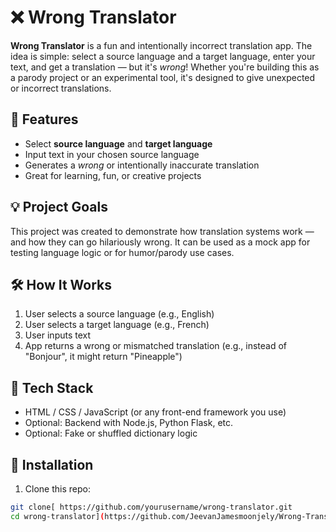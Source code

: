 # ❌ Wrong Translator

**Wrong Translator** is a fun and intentionally incorrect translation app. The idea is simple: select a source language and a target language, enter your text, and get a translation — but it's *wrong*! Whether you're building this as a parody project or an experimental tool, it's designed to give unexpected or incorrect translations.

## 🚀 Features

- Select **source language** and **target language**
- Input text in your chosen source language
- Generates a *wrong* or intentionally inaccurate translation
- Great for learning, fun, or creative projects

## 💡 Project Goals

This project was created to demonstrate how translation systems work — and how they can go hilariously wrong. It can be used as a mock app for testing language logic or for humor/parody use cases.


## 🛠️ How It Works

1. User selects a source language (e.g., English)
2. User selects a target language (e.g., French)
3. User inputs text
4. App returns a wrong or mismatched translation (e.g., instead of "Bonjour", it might return "Pineapple")

## 🧩 Tech Stack

- HTML / CSS / JavaScript (or any front-end framework you use)
- Optional: Backend with Node.js, Python Flask, etc.
- Optional: Fake or shuffled dictionary logic

## 🔧 Installation

1. Clone this repo:

```bash
git clone[ https://github.com/yourusername/wrong-translator.git
cd wrong-translator](https://github.com/JeevanJamesmoonjely/Wrong-Translator.git)
